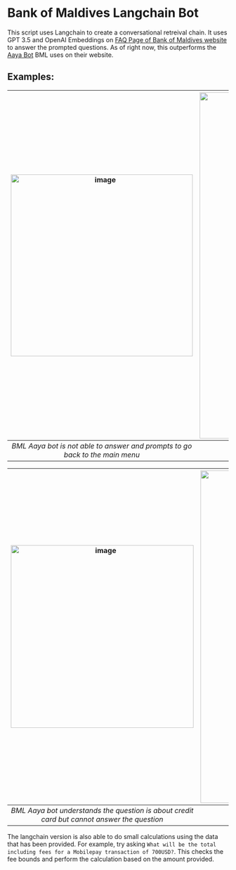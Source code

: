 # Bank of Maldives Langchain Bot

This script uses Langchain to create a conversational retreival chain. It uses GPT 3.5 and OpenAI Embeddings on [FAQ Page of Bank of Maldives website](https://www.bankofmaldives.com/faqs) to answer the prompted questions. As of right now, this outperforms the [Aaya Bot](https://www.bankofmaldives.com/chatwithaaya) BML uses on their website.

## Examples:
| <img width="414" alt="image" src="https://github.com/itsMaadh/bml-langchain/assets/41133253/e91a0850-cd18-496c-95f0-6d1881479555"> | <img width="788" alt="image" src="https://github.com/itsMaadh/bml-langchain/assets/41133253/f491c92b-11cb-49d4-b0fa-480165f0da57"> |
|:--:| :--: |
| *BML Aaya bot is not able to answer and prompts to go back to the main menu* | *Langchain bot is able to answer the question* |

| <img width="416" alt="image" src="https://github.com/itsMaadh/bml-langchain/assets/41133253/a073674a-5d88-4a3a-ab09-fe97efc4dce3"> | <img width="757" alt="image" src="https://github.com/itsMaadh/bml-langchain/assets/41133253/ee06afb2-856f-4e90-b6ca-6327c1ba8ecd"> |
|:--:| :--: |
| *BML Aaya bot understands the question is about credit card but cannot answer the question* | *Langchain bot is able to answer the question accurately* |

The langchain version is also able to do small calculations using the data that has been provided. For example, try asking `What will be the total including fees for a Mobilepay transaction of 700USD?`. This checks the fee bounds and perform the calculation based on the amount provided.
